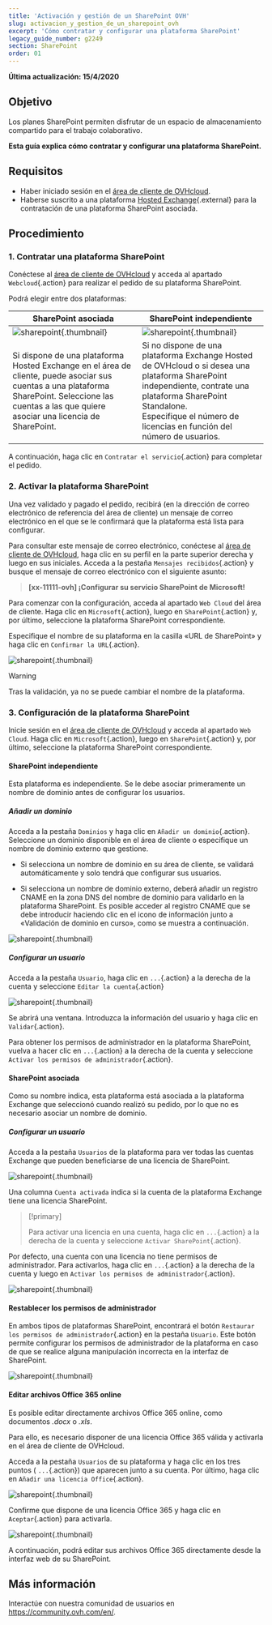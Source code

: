```yaml
---
title: 'Activación y gestión de un SharePoint OVH'
slug: activacion_y_gestion_de_un_sharepoint_ovh
excerpt: 'Cómo contratar y configurar una plataforma SharePoint'
legacy_guide_number: g2249
section: SharePoint
order: 01
---
```


**Última actualización: 15/4/2020**

## Objetivo

Los planes SharePoint permiten disfrutar de un espacio de almacenamiento compartido para el trabajo colaborativo.

**Esta guía explica cómo contratar y configurar una plataforma SharePoint.**

## Requisitos

- Haber iniciado sesión en el [área de cliente de OVHcloud](https://www.ovh.com/auth/?action=gotomanager&from=https://www.ovh.es/&ovhSubsidiary=es).
- Haberse suscrito a una plataforma [Hosted Exchange](https://www.ovhcloud.com/es-es/emails/hosted-exchange/){.external} para la contratación de una plataforma SharePoint asociada.

## Procedimiento

### 1. Contratar una plataforma SharePoint

Conéctese al [área de cliente de OVHcloud](https://www.ovh.com/auth/?action=gotomanager&from=https://www.ovh.es/&ovhSubsidiary=es) y acceda al apartado `Webcloud`{.action} para realizar el pedido de su plataforma SharePoint.

Podrá elegir entre dos plataformas:

| SharePoint asociada                                                                                                                      	| SharePoint independiente                                                                                                                                                                       	|
|-----------------------------------------------------------------------------------------------------------------------------------------	|---------------------------------------------------------------------------------------------------------------------------------------------------------------------------------------------	|
| ![sharepoint](images/order-manage-sharepoint-02.png){.thumbnail}                                                                        	| ![sharepoint](images/order-manage-sharepoint-03.png){.thumbnail}                                                                                                                            	|
| Si dispone de una plataforma Hosted Exchange en el área de cliente, puede asociar sus cuentas a una plataforma SharePoint. Seleccione las cuentas a las que quiere asociar una licencia de SharePoint. 	| Si no dispone de una plataforma Exchange Hosted de OVHcloud o si desea una plataforma SharePoint independiente, contrate una plataforma SharePoint Standalone. <br>Especifique el número de licencias en función del número de usuarios.	|

A continuación, haga clic en `Contratar el servicio`{.action} para completar el pedido.

### 2. Activar la plataforma SharePoint

Una vez validado y pagado el pedido, recibirá (en la dirección de correo electrónico de referencia del área de cliente) un mensaje de correo electrónico en el que se le confirmará que la plataforma está lista para configurar.

Para consultar este mensaje de correo electrónico, conéctese al [área de cliente de OVHcloud](https://www.ovh.com/auth/?action=gotomanager&from=https://www.ovh.es/&ovhSubsidiary=es), haga clic en su perfil en la parte superior derecha y luego en sus iniciales. Acceda a la pestaña `Mensajes recibidos`{.action} y busque el mensaje de correo electrónico con el siguiente asunto:

> **\[xx-11111-ovh] ¡Configurar su servicio SharePoint de Microsoft!**

Para comenzar con la configuración, acceda al apartado `Web Cloud` del área de cliente. Haga clic en `Microsoft`{.action}, luego en `SharePoint`{.action} y, por último, seleccione la plataforma SharePoint correspondiente.

Especifique el nombre de su plataforma en la casilla «URL de SharePoint» y haga clic en `Confirmar la URL`{.action}.

![sharepoint](images/order-manage-sharepoint-04.png){.thumbnail}  

> [!warning]
>
> Tras la validación, ya no se puede cambiar el nombre de la plataforma.

### 3. Configuración de la plataforma SharePoint

Inicie sesión en el [área de cliente de OVHcloud](https://www.ovh.com/auth/?action=gotomanager&from=https://www.ovh.es/&ovhSubsidiary=es) y acceda al apartado `Web Cloud`. Haga clic en `Microsoft`{.action}, luego en `SharePoint`{.action} y, por último, seleccione la plataforma SharePoint correspondiente.

#### **SharePoint independiente**

Esta plataforma es independiente. Se le debe asociar primeramente un nombre de dominio antes de configurar los usuarios.

##### ***Añadir un dominio***

Acceda a la pestaña `Dominios` y haga clic en `Añadir un dominio`{.action}. Seleccione un dominio disponible en el área de cliente o especifique un nombre de dominio externo que gestione. 

- Si selecciona un nombre de dominio en su área de cliente, se validará automáticamente y solo tendrá que configurar sus usuarios.
 
- Si selecciona un nombre de dominio externo, deberá añadir un registro CNAME en la zona DNS del nombre de dominio para validarlo en la plataforma SharePoint. Es posible acceder al registro CNAME que se debe introducir haciendo clic en el icono de información junto a «Validación de dominio en curso», como se muestra a continuación.


![sharepoint](images/order-manage-sharepoint-05.png){.thumbnail}

##### ***Configurar un usuario***

Acceda a la pestaña `Usuario`, haga clic en `...`{.action} a la derecha de la cuenta y seleccione `Editar la cuenta`{.action}

![sharepoint](images/order-manage-sharepoint-06.png){.thumbnail} 

Se abrirá una ventana. Introduzca la información del usuario y haga clic en `Validar`{.action}.

Para obtener los permisos de administrador en la plataforma SharePoint, vuelva a hacer clic en `...`{.action} a la derecha de la cuenta y seleccione `Activar los permisos de administrador`{.action}.

#### **SharePoint asociada**

Como su nombre indica, esta plataforma está asociada a la plataforma Exchange que seleccionó cuando realizó su pedido, por lo que no es necesario asociar un nombre de dominio.

##### ***Configurar un usuario***

Acceda a la pestaña `Usuarios` de la plataforma para ver todas las cuentas Exchange que pueden beneficiarse de una licencia de SharePoint.

![sharepoint](images/order-manage-sharepoint-07.png){.thumbnail} 

Una columna `Cuenta activada` indica si la cuenta de la plataforma Exchange tiene una licencia SharePoint. 

> [!primary]
>
> Para activar una licencia en una cuenta, haga clic en `...`{.action} a la derecha de la cuenta y seleccione `Activar SharePoint`{.action}.

Por defecto, una cuenta con una licencia no tiene permisos de administrador. Para activarlos, haga clic en `...`{.action} a la derecha de la cuenta y luego en `Activar los permisos de administrador`{.action}.

![sharepoint](images/order-manage-sharepoint-08.png){.thumbnail} 

#### **Restablecer los permisos de administrador**

En ambos tipos de plataformas SharePoint, encontrará el botón `Restaurar los permisos de administrador`{.action} en la pestaña `Usuario`. Este botón permite configurar los permisos de administrador de la plataforma en caso de que se realice alguna manipulación incorrecta en la interfaz de SharePoint.

![sharepoint](images/order-manage-sharepoint-09.png){.thumbnail}

#### **Editar archivos Office 365 online**

Es posible editar directamente archivos Office 365 online, como documentos *.docx* o *.xls*.

Para ello, es necesario disponer de una licencia Office 365 válida y activarla en el área de cliente de OVHcloud.

Acceda a la pestaña `Usuarios` de su plataforma y haga clic en los tres puntos ( `...`{.action}) que aparecen junto a su cuenta. Por último, haga clic en `Añadir una licencia Office`{.action}.

![sharepoint](images/order-manage-sharepoint-10.png){.thumbnail}

Confirme que dispone de una licencia Office 365 y haga clic en `Aceptar`{.action} para activarla.

![sharepoint](images/order-manage-sharepoint-11.png){.thumbnail}

A continuación, podrá editar sus archivos Office 365 directamente desde la interfaz web de su SharePoint.

## Más información

Interactúe con nuestra comunidad de usuarios en <https://community.ovh.com/en/>.
